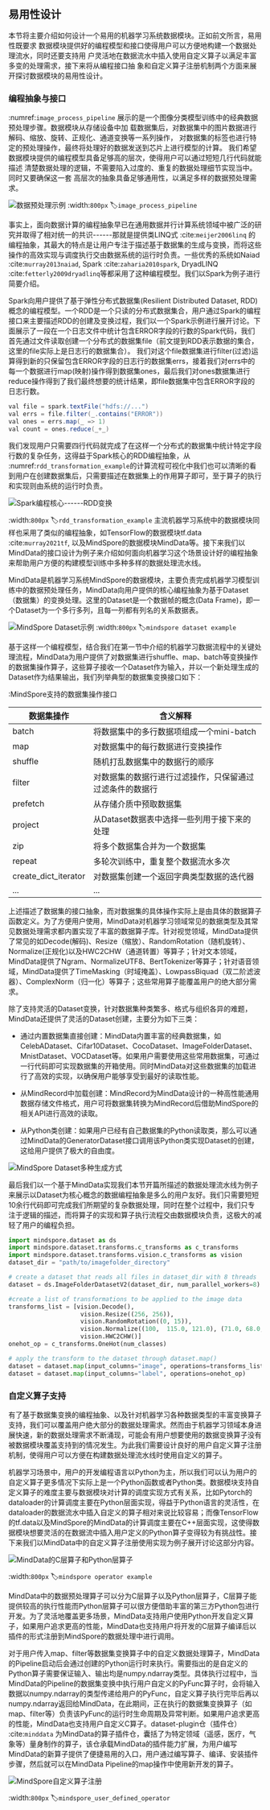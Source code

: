 ## 易用性设计

本节将主要介绍如何设计一个易用的机器学习系统数据模块。正如前文所言，易用性既要求 数据模块提供好的编程模型和接口使得用户可以方便地构建一个数据处理流水，同时还要支持用 户灵活地在数据流水中插入使用自定义算子以满足丰富多变的处理需求，接下来将从编程接口抽 象和自定义算子注册机制两个方面来展开探讨数据模块的易用性设计。

### 编程抽象与接口

 :numref:`image_process_pipeline` 展示的是一个图像分类模型训练中的经典数据预处理步骤。数据模块从存储设备中加 载数据集后，对数据集中的图片数据进行解码、缩放、旋转、正规化、通道变换等一系列操作， 对数据集的标签也进行特定的预处理操作，最终将处理好的数据发送到芯片上进行模型的计算。 我们希望数据模块提供的编程模型具备足够高的层次，使得用户可以通过短短几行代码就能描述 清楚数据处理的逻辑，不需要陷入过度的、重复的数据处理细节实现当中。同时又要确保这一套 高层次的抽象具备足够通用性，以满足多样的数据预处理需求。

![数据预处理示例](../img/ch07/7.2/image_process_pipeline.png)
:width:`800px`
:label:`image_process_pipeline`


事实上，面向数据计算的编程抽象早已在通用数据并行计算系统领域中被广泛的研究并取得了相对统一的共识------那就是提供类LINQ式 :cite:`meijer2006linq` 的编程抽象，其最大的特点是让用户专注于描述基于数据集的生成与变换，而将这些操作的高效实现与调度执行交由数据系统的运行时负责。一些优秀的系统如Naiad :cite:`murray2013naiad`,
Spark :cite:`zaharia2010spark`, DryadLINQ :cite:`fetterly2009dryadlinq`等都采用了这种编程模型。我们以Spark为例子进行简要介绍。

Spark向用户提供了基于弹性分布式数据集(Resilient Distributed Dataset, RDD)概念的编程模型。一个RDD是一个只读的分布式数据集合，用户通过Spark的编程接口来主要描述RDD的创建及变换过程，我们以一个Spark示例进行展开讨论。下面展示了一段在一个日志文件中统计包含ERROR字段的行数的Spark代码，我们首先通过文件读取创建一个分布式的数据集file（前文提到RDD表示数据的集合，这里的file实际上是日志行的数据集合）。
我们对这个file数据集进行filter(过滤)运算得到新的只保留包含ERROR字段的日志行的数据集errs，接着我们对errs中的每一个数据进行map(映射)操作得到数据集ones，最后我们对ones数据集进行reduce操作得到了我们最终想要的统计结果，即file数据集中包含ERROR字段的日志行数。

```java
val file = spark.textFile("hdfs://...")
val errs = file.filter(_.contains("ERROR"))
val ones = errs.map(_ => 1)
val count = ones.reduce(_+_)
```



我们发现用户只需要四行代码就完成了在这样一个分布式的数据集中统计特定字段行数的复杂任务，这得益于Spark核心的RDD编程抽象，从 :numref:`rdd_transformation_example`的计算流程可视化中我们也可以清晰的看到用户在创建数据集后，只需要描述在数据集上的作用算子即可，至于算子的执行和实现则由系统的运行时负责。

![Spark编程核心------RDD变换](../img//ch07/7.2/RDD.png)

:width:`800px`
:label:`rdd_transformation_example`
主流机器学习系统中的数据模块同样也采用了类似的编程抽象，如TensorFlow的数据模块tf.data :cite:`murray2021tf`,
以及MindSpore的数据模块MindData等。接下来我们以MindData的接口设计为例子来介绍如何面向机器学习这个场景设计好的编程抽象来帮助用户方便的构建模型训练中多种多样的数据处理流水线。

MindData是机器学习系统MindSpore的数据模块，主要负责完成机器学习模型训练中的数据预处理任务，MindData向用户提供的核心编程抽象为基于Dataset（数据集）的变换处理。这里的Dataset是一个数据帧的概念(Data
Frame)，即一个Dataset为一个多行多列，且每一列都有列名的关系数据表。

![MindSpore
Dataset示例](../img/ch07/7.2/dataset_table.png)
:width:`800px`
:label:`mindspore dataset example`

基于这样一个编程模型，结合我们在第一节中介绍的机器学习数据流程中的关键处理流程，MindData为用户提供了对数据集进行shuffle、map、batch等变换操作的数据集操作算子，这些算子接收一个Dataset作为输入，并以一个新处理生成的Dataset作为结果输出，我们列举典型的数据集变换接口如下：

:MindSpore支持的数据集操作接口

| 数据集操作           | 含义解释                                                 |
| -------------------- | -------------------------------------------------------- |
| batch                | 将数据集中的多行数据项组成一个mini-batch                 |
| map                  | 对数据集中的每行数据进行变换操作                         |
| shuffle              | 随机打乱数据集中的数据行的顺序                           |
| filter               | 对数据集的数据行进行过滤操作，只保留通过过滤条件的数据行 |
| prefetch             | 从存储介质中预取数据集                                   |
| project              | 从Dataset数据表中选择一些列用于接下来的处理              |
| zip                  | 将多个数据集合并为一个数据集                             |
| repeat               | 多轮次训练中，重复整个数据流水多次                       |
| create_dict_iterator | 对数据集创建一个返回字典类型数据的迭代器                 |
| ...                  | ...                                                      |

上述描述了数据集的接口抽象，而对数据集的具体操作实际上是由具体的数据算子函数定义。为了方便用户使用，MindData对机器学习领域常见的数据类型及其常见数据处理需求都内置实现了丰富的数据算子库。针对视觉领域，MindData提供了常见的如Decode(解码)、Resize（缩放）、RandomRotation（随机旋转）、Normalize(正规化)以及HWC2CHW（通道转置）等算子；针对文本领域，MindData提供了Ngram、NormalizeUTF8、BertTokenizer等算子；针对语音领域，MindData提供了TimeMasking（时域掩盖）、LowpassBiquad（双二阶滤波器）、ComplexNorm（归一化）等算子；这些常用算子能覆盖用户的绝大部分需求。

除了支持灵活的Dataset变换，针对数据集种类繁多、格式与组织各异的难题，MindData还提供了灵活的Dataset创建，主要分为如下三类：

-   通过内置数据集直接创建：MindData内置丰富的经典数据集，如CelebADataset、Cifar10Dataset、CocoDataset、ImageFolderDataset、MnistDataset、VOCDataset等。如果用户需要使用这些常用数据集，可通过一行代码即可实现数据集的开箱使用。同时MindData对这些数据集的加载进行了高效的实现，以确保用户能够享受到最好的读取性能。

-   从MindRecord中加载创建：MindRecord为MindData设计的一种高性能通用数据存储文件格式，用户可将数据集转换为MindRecord后借助MindSpore的相关API进行高效的读取。

-   从Python类创建：如果用户已经有自己数据集的Python读取类，那么可以通过MindData的GeneratorDataset接口调用该Python类实现Dataset的创建，这给用户提供了极大的自由度。

![MindSpore
Dataset多种生成方式](../img/ch07/7.2/dataset.png)

最后我们以一个基于MindData实现我们本节开篇所描述的数据处理流水线为例子来展示以Dataset为核心概念的数据编程抽象是多么的用户友好。我们只需要短短10余行代码即可完成我们所期望的复杂数据处理，同时在整个过程中，我们只专注于逻辑的描述，而将算子的实现和算子执行流程交由数据模块负责，这极大的减轻了用户的编程负担。

```python
import mindspore.dataset as ds
import mindspore.dataset.transforms.c_transforms as c_transforms
import mindspore.dataset.transforms.vision.c_transforms as vision
dataset_dir = "path/to/imagefolder_directory"

# create a dataset that reads all files in dataset_dir with 8 threads
dataset = ds.ImageFolderDatasetV2(dataset_dir, num_parallel_workers=8)

#create a list of transformations to be applied to the image data
transforms_list = [vision.Decode(),
                    vision.Resize((256, 256)),
                    vision.RandomRotation((0, 15)),
                    vision.Normalize((100,  115.0, 121.0), (71.0, 68.0, 70.0)),
                    vision.HWC2CHW()]
onehot_op = c_transforms.OneHot(num_classes)

# apply the transform to the dataset through dataset.map()
dataset = dataset.map(input_columns="image", operations=transforms_list)
dataset = dataset.map(input_columns="label", operations=onehot_op)

```

### 自定义算子支持

有了基于数据集变换的编程抽象、以及针对机器学习各种数据类型的丰富变换算子支持，我们可以覆盖用户绝大部分的数据处理需求。然而由于机器学习领域本身进展快速，新的数据处理需求不断涌现，可能会有用户想要使用的数据变换算子没有被数据模块覆盖支持到的情况发生。为此我们需要设计良好的用户自定义算子注册机制，使得用户可以方便在构建数据处理流水线时使用自定义的算子。

机器学习场景中，用户的开发编程语言以Python为主，所以我们可以认为用户的自定义算子更多情况下实际上是一个Python函数或者Python类。数据模块支持自定义算子的难度主要与数据模块对计算的调度实现方式有关系，比如Pytorch的dataloader的计算调度主要在Python层面实现，得益于Python语言的灵活性，在dataloader的数据流水中插入自定义的算子相对来说比较容易；而像TensorFlow的tf.data以及MindSpore的MindData的计算调度主要在C++层面实现，这使得数据模块想要灵活的在数据流中插入用户定义的Python算子变得较为有挑战性。接下来我们以MindData中的自定义算子注册使用实现为例子展开讨论这部分内容。

![MindData的C层算子和Python层算子](../img/ch07/7.2/operation.png)

:width:`800px`
:label:`mindspore operator example`

MindData中的数据预处理算子可以分为C层算子以及Python层算子，C层算子能提供较高的执行性能而Python层算子可以很方便借助丰富的第三方Python包进行开发。为了灵活地覆盖更多场景，MindData支持用户使用Python开发自定义算子，如果用户追求更高的性能，MindData也支持用户将开发的C层算子编译后以插件的形式注册到MindSpore的数据处理中进行调用。

对于用户传入map、filter等数据集变换算子中的自定义数据处理算子，MindData的Pipeline启动后会通过创建的Python运行时来执行。需要指出的是自定义的Python算子需要保证输入、输出均是numpy.ndarray类型。具体执行过程中，当MindData的Pipeline的数据集变换中执行用户自定义的PyFunc算子时，会将输入数据以numpy.ndarray的类型传递给用户的PyFunc，自定义算子执行完毕后再以numpy.ndarray返回给MindData，在此期间，正在执行的数据集变换算子（如map、filter等）负责该PyFunc的运行时生命周期及异常判断。如果用户追求更高的性能，MindData也支持用户自定义C算子。dataset-plugin仓（插件仓） :cite:`minddata` 为MindData的算子插件仓，囊括了为特定领域（遥感，医疗，气象等）量身制作的算子，该仓承载MindData的插件能力扩展，为用户编写MindData的新算子提供了便捷易用的入口，用户通过编写算子、编译、安装插件步骤，然后就可以在MindData
Pipeline的map操作中使用新开发的算子。



![MindSpore自定义算子注册](../img/ch07/7.2/dataset-plugin.png)

:width:`800px`
:label:`mindspore_user_defined_operator`
